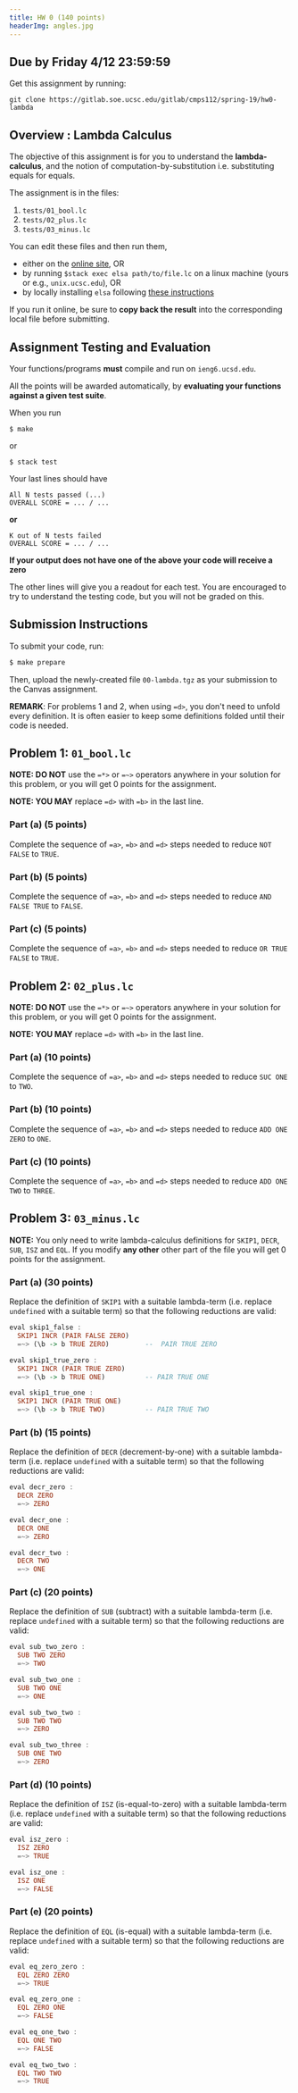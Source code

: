 ```yaml
---
title: HW 0 (140 points)
headerImg: angles.jpg
---
```


## Due by Friday 4/12 23:59:59

Get this assignment by running:

```
git clone https://gitlab.soe.ucsc.edu/gitlab/cmps112/spring-19/hw0-lambda
```


## Overview : Lambda Calculus

The objective of this assignment is for you to understand
the **lambda-calculus**, and the notion of computation-by-substitution
i.e. substituting equals for equals.

The assignment is in the files:

1. `tests/01_bool.lc`
2. `tests/02_plus.lc`
3. `tests/03_minus.lc`

You can edit these files and then run them,

* either on the [online site](http://goto.ucsd.edu:8095/index.html), OR
* by running `$stack exec elsa path/to/file.lc` on a linux machine (yours or e.g., `unix.ucsc.edu`), OR
* by locally installing `elsa` following [these instructions](https://github.com/ucsd-progsys/elsa#install)

If you run it online, be sure to **copy back the result**
into the corresponding local file before submitting.

## Assignment Testing and Evaluation

Your functions/programs **must** compile and run on `ieng6.ucsd.edu`.

All the points will be awarded automatically, by
**evaluating your functions against a given test suite**.

When you run

```shell
$ make 
```

or 

```shell
$ stack test
```

Your last lines should have

```
All N tests passed (...)
OVERALL SCORE = ... / ...
```

**or**

```
K out of N tests failed
OVERALL SCORE = ... / ...
```

**If your output does not have one of the above your code will receive a zero**

The other lines will give you a readout for each test.
You are encouraged to try to understand the testing code,
but you will not be graded on this.

## Submission Instructions

To submit your code, run:

```bash
$ make prepare
```

Then, upload the newly-created file `00-lambda.tgz` as your submission to 
the Canvas assignment.


**REMARK**: For problems 1 and 2, when using `=d>`, you don't need to unfold
every definition. It is often easier to keep some definitions folded until
their code is needed.

## Problem 1: `01_bool.lc`  

**NOTE: DO NOT** use the `=*>` or `=~>` operators
anywhere in your solution for this problem, or you
will get 0 points for the assignment.

**NOTE: YOU MAY** replace `=d>` with `=b>` in the
last line.


### Part (a) (5 points)

Complete the sequence of `=a>`, `=b>` and `=d>`
steps needed to reduce `NOT FALSE` to `TRUE`.


### Part (b) (5 points)

Complete the sequence of `=a>`, `=b>` and `=d>`
steps needed to reduce `AND FALSE TRUE` to `FALSE`.


### Part (c) (5 points)

Complete the sequence of `=a>`, `=b>` and `=d>`
steps needed to reduce `OR TRUE FALSE` to `TRUE`.


## Problem 2: `02_plus.lc`  

**NOTE: DO NOT** use the `=*>` or `=~>` operators
anywhere in your solution for this problem, or you
will get 0 points for the assignment.

**NOTE: YOU MAY** replace `=d>` with `=b>` in the
last line.


### Part (a) (10 points)

Complete the sequence of `=a>`, `=b>` and `=d>`
steps needed to reduce `SUC ONE` to `TWO`.

### Part (b) (10 points)

Complete the sequence of `=a>`, `=b>` and `=d>`
steps needed to reduce `ADD ONE ZERO` to `ONE`.

### Part (c) (10 points)

Complete the sequence of `=a>`, `=b>` and `=d>`
steps needed to reduce `ADD ONE TWO` to `THREE`.

## Problem 3: `03_minus.lc`

**NOTE:** You only need to write lambda-calculus
definitions for `SKIP1`, `DECR`, `SUB`, `ISZ` and `EQL`.
If you modify **any other** other part of the file
you will get 0 points for the assignment.

### Part (a) (30 points)

Replace the definition of `SKIP1` with a suitable
lambda-term (i.e. replace `undefined` with a suitable
term) so that the following reductions are valid:

```haskell
eval skip1_false :
  SKIP1 INCR (PAIR FALSE ZERO)
  =~> (\b -> b TRUE ZERO)         --  PAIR TRUE ZERO

eval skip1_true_zero :
  SKIP1 INCR (PAIR TRUE ZERO)
  =~> (\b -> b TRUE ONE)          -- PAIR TRUE ONE

eval skip1_true_one :
  SKIP1 INCR (PAIR TRUE ONE)
  =~> (\b -> b TRUE TWO)          -- PAIR TRUE TWO
```

### Part (b) (15 points)

Replace the definition of `DECR` (decrement-by-one)
with a suitable lambda-term (i.e. replace `undefined`
with a suitable term) so that the following reductions
are valid:

```haskell
eval decr_zero :
  DECR ZERO
  =~> ZERO

eval decr_one :
  DECR ONE
  =~> ZERO

eval decr_two :
  DECR TWO
  =~> ONE
```

### Part (c) (20 points)

Replace the definition of `SUB` (subtract) with a
suitable lambda-term (i.e. replace `undefined`
with a suitable term) so that the following
reductions are valid:

```haskell
eval sub_two_zero :
  SUB TWO ZERO
  =~> TWO

eval sub_two_one :
  SUB TWO ONE
  =~> ONE

eval sub_two_two :
  SUB TWO TWO
  =~> ZERO

eval sub_two_three :
  SUB ONE TWO
  =~> ZERO
```

### Part (d) (10 points)

Replace the definition of `ISZ` (is-equal-to-zero)
with a suitable lambda-term (i.e. replace `undefined`
with a suitable term) so that the following
reductions are valid:

```haskell
eval isz_zero :
  ISZ ZERO
  =~> TRUE

eval isz_one :
  ISZ ONE
  =~> FALSE
```

### Part (e) (20 points)

Replace the definition of `EQL` (is-equal)
with a suitable lambda-term (i.e. replace
`undefined` with a suitable term) so that
the following reductions are valid:

```haskell
eval eq_zero_zero :
  EQL ZERO ZERO
  =~> TRUE

eval eq_zero_one :
  EQL ZERO ONE
  =~> FALSE

eval eq_one_two :
  EQL ONE TWO
  =~> FALSE

eval eq_two_two :
  EQL TWO TWO
  =~> TRUE
```
